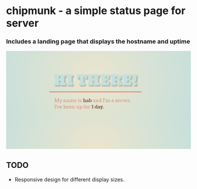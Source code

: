 chipmunk - a simple status page for server
================

### Includes a landing page that displays the hostname and uptime

![chipmunk on hab.ddns.net](https://raw.githubusercontent.com/iuuso/chipmunk-homepage/master/screenshots/screenshot-1.png "Screenshot")

## TODO

 - Responsive design for different display sizes.